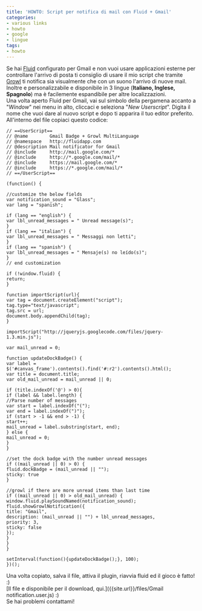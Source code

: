 ```yaml
---
title: 'HOWTO: Script per notifica di mail con Fluid + Gmail'
categories:
- various links
- howto
- google
- lingue
tags:
- howto
---
```

Se hai [Fluid](http://fluidapp.com/ "http://fluidapp.com/" ) configurato per
Gmail e non vuoi usare applicazioni esterne per controllare l'arrivo di posta
ti consiglio di usare il mio script che tramite [Growl](http://growl.info/
"http://growl.info/" ) ti notifica sia visualmente che con un suono l'arrivo
di nuove mail. Inoltre e personalizzabile e disponibile in 3 lingue
(**Italiano, Inglese, Spagnolo**) ma è facilemente espandibile per altre
localizzazioni.  
Una volta aperto Fluid per Gmail, vai sul simbolo della pergamena accanto a
"_Window_" nei menu in alto, cliccaci e seleziona "_New Userscript_". Digita
il nome che vuoi dare al nuovo script e dopo ti apparira il tuo editor
preferito.  
All'interno del file copiaci questo codice:
  
```    
// ==UserScript==
// @name        Gmail Badge + Growl MultiLanguage
// @namespace   http://fluidapp.com
// @description Mail notificator for Gmail
// @include     http://mail.google.com/*
// @include     http://*.google.com/mail/*
// @include     https://mail.google.com/*
// @include     https://*.google.com/mail/*
// ==/UserScript==

(function() {

//customize the below fields
var notification_sound = "Glass";
var lang = "spanish";

if (lang == "english") {
var lbl_unread_messages = " Unread message(s)";
}
if (lang == "italian") {
var lbl_unread_messages = " Messaggi non letti";
}
if (lang == "spanish") {
var lbl_unread_messages = " Mensaje(s) no leído(s)";
}
// end customization

if (!window.fluid) {
return;
}

function importScript(url){
var tag = document.createElement("script");
tag.type="text/javascript";
tag.src = url;
document.body.appendChild(tag);
}

importScript("http://jqueryjs.googlecode.com/files/jquery-1.3.min.js");

var mail_unread = 0;

function updateDockBadge() {
var label = $('#canvas_frame').contents().find('#:r2').contents().html();
var title = document.title;
var old_mail_unread = mail_unread || 0;

if (title.indexOf('@') > 0){
if (label && label.length) {
//Parse number of messages
var start = label.indexOf("(");
var end = label.indexOf(")");
if (start > -1 && end > -1) {
start++;
mail_unread = label.substring(start, end);
} else {
mail_unread = 0;
}
}

//set the dock badge with the number unread messages
if ((mail_unread || 0) > 0) {
fluid.dockBadge = (mail_unread || "");
sticky: true
}

//growl if there are more unread items than last time
if ((mail_unread || 0) > old_mail_unread) {
window.fluid.playSoundNamed(notification_sound);
fluid.showGrowlNotification({
title: "Gmail",
description: (mail_unread || "") + lbl_unread_messages,
priority: 3,
sticky: false
});
}
}
}

setInterval(function(){updateDockBadge();}, 100);
})();
```

Una volta copiato, salva il file, attiva il plugin, riavvia fluid ed il gioco
è fatto! :)  
[Il file e disponibile per il download,
qui.]({{site.url}}/files/Gmail notification.user.js) :)  
Se hai problemi contattami!

